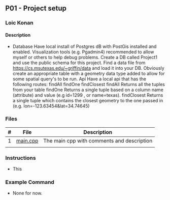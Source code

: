## P01 - Project setup

### Loic Konan

#### Description

- Database
Have local install of Postgres dB with PostGis installed and enabled.
Visualization tools (e.g. Pgadmin4) recommended to allow myself or others to help debug problems.
Create a DB called Project1 and use the public schema for this project.
Find a data file from https://cs.msutexas.edu/~griffin/data and load it into your DB. Obviously create an appropriate table with a geometry data type added to allow for some spatial query's to be run.
Api
Have a local api that has the following routes:
findAll
findOne
findClosest
findAll
Returns all the tuples from your table
findOne
Returns a single tuple based on a column name (attribute) and value (e.g id=1299 , or name=texas).
findClosest
Returns a single tuple which contains the closest geometry to the one passed in (e.g. lon=-123.63454&lat=34.74645)

### Files

|   #   | File                         | Description                                |
| :---: | ---------------------------- | ------------------------------------------ |
|   1   | [main.cpp](main.cpp)         | The main cpp with comments and description |
                                |

### Instructions

- This 

### Example Command

- None for now.